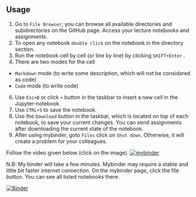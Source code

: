 ## Usage
1. Go to ```File Browser```; you can browse all available directories and subdirectories on the GitHub page. Access your lecture notebooks and assignments.
2. To open any notebook ```double click``` on the notebook in the directory section.
3. Run the notebook cell by cell (or line by line) by clicking ```SHIFT+Enter``` .
4. There are two modes for the cell
* ```Markdown``` mode (to write some description, which will not be considared as code)
* ```Code``` mode (to write code)
6. Use ```Esc+B``` or click ```+``` button in the taskbar to insert a new cell in the Jupyter-notebook.
7. Use ```CTRL+S``` to save the notebook.
8. Use the ```Download``` button in the taskbar, which is located on top of each notebook, to save your current changes. You can send assignments after downloading the current state of the notebook.
9. After using mybinder, goto ```Files``` click on ```Shut down```. Otherwise, it will create a problem for your colleagues.

Follow the video given below (click on the image).
[![mybinder](https://user-images.githubusercontent.com/45534866/169702246-255ffcf5-74bd-4c90-b8cb-6b3db0666e26.png)](https://user-images.githubusercontent.com/45534866/169696890-5eabf671-ac2b-4389-a84a-06baf4d8e300.mp4)

N.B: My binder will take a few minutes. Mybinder may require a stable and little bit faster internet connection. On the mybinder page, click the file button. You can see all listed notebooks there.

[![Binder](https://mybinder.org/badge_logo.svg)](https://mybinder.org/v2/gh/sagar-sethi/PAO2_2022_python/main)
